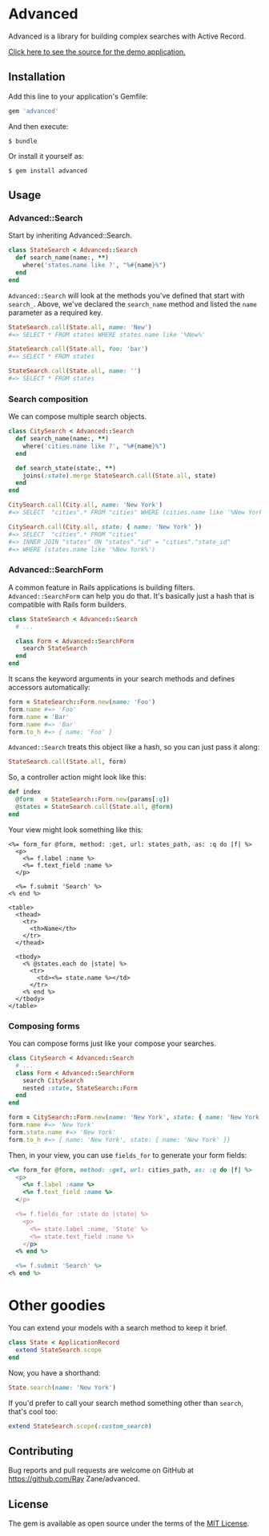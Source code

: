 # Advanced

Advanced is a library for building complex searches with Active Record.

[Click here to see the source for the demo application.](https://github.com/rzane/advanced_demo)

## Installation

Add this line to your application's Gemfile:

```ruby
gem 'advanced'
```

And then execute:

    $ bundle

Or install it yourself as:

    $ gem install advanced

## Usage

### Advanced::Search

Start by inheriting Advanced::Search.

```ruby
class StateSearch < Advanced::Search
  def search_name(name:, **)
    where('states.name like ?', "%#{name}%")
  end
end
```

`Advanced::Search` will look at the methods you've defined that start with `search_`. Above, we've declared the `search_name` method and listed the `name` parameter as a required key.

```ruby
StateSearch.call(State.all, name: 'New')
#=> SELECT * FROM states WHERE states.name like '%New%'

StateSearch.call(State.all, foo: 'bar')
#=> SELECT * FROM states

StateSearch.call(State.all, name: '')
#=> SELECT * FROM states
```

### Search composition

We can compose multiple search objects.

```ruby
class CitySearch < Advanced::Search
  def search_name(name:, **)
    where('cities.name like ?', "%#{name}%")
  end

  def search_state(state:, **)
    joins(:state).merge StateSearch.call(State.all, state)
  end
end
```

```ruby
CitySearch.call(City.all, name: 'New York')
#=> SELECT  "cities".* FROM "cities" WHERE (cities.name like '%New York%')

CitySearch.call(City.all, state: { name: 'New York' })
#=> SELECT  "cities".* FROM "cities"
#=> INNER JOIN "states" ON "states"."id" = "cities"."state_id"
#=> WHERE (states.name like '%New York%')
```

### Advanced::SearchForm

A common feature in Rails applications is building filters. `Advanced::SearchForm` can help you do that. It's basically just a hash that is compatible with Rails form builders.

```ruby
class StateSearch < Advanced::Search
  # ...

  class Form < Advanced::SearchForm
    search StateSearch
  end
end
```

It scans the keyword arguments in your search methods and defines accessors automatically:

```ruby
form = StateSearch::Form.new(name: 'Foo')
form.name #=> 'Foo'
form.name = 'Bar'
form.name #=> 'Bar'
form.to_h #=> { name: 'Foo' }
```

`Advanced::Search` treats this object like a hash, so you can just pass it along:

```ruby
StateSearch.call(State.all, form)
```

So, a controller action might look like this:

```ruby
def index
  @form   = StateSearch::Form.new(params[:q])
  @states = StateSearch.call(State.all, @form)
end
```

Your view might look something like this:

```erb
<%= form_for @form, method: :get, url: states_path, as: :q do |f| %>
  <p>
    <%= f.label :name %>
    <%= f.text_field :name %>
  </p>

  <%= f.submit 'Search' %>
<% end %>

<table>
  <thead>
    <tr>
      <th>Name</th>
    </tr>
  </thead>

  <tbody>
    <% @states.each do |state| %>
      <tr>
        <td><%= state.name %></td>
      </tr>
    <% end %>
  </tbody>
</table>
```

### Composing forms

You can compose forms just like your compose your searches.

```ruby
class CitySearch < Advanced::Search
  # ...
  class Form < Advanced::SearchForm
    search CitySearch
    nested :state, StateSearch::Form
  end
end
```

```ruby
form = CitySearch::Form.new(name: 'New York', state: { name: 'New York' })
form.name #=> 'New York'
form.state.name #=> 'New York'
form.to_h #=> { name: 'New York', state: { name: 'New York' }}
```

Then, in your view, you can use `fields_for` to generate your form fields:

```ruby
<%= form_for @form, method: :get, url: cities_path, as: :q do |f| %>
  <p>
    <%= f.label :name %>
    <%= f.text_field :name %>
  </p>

  <%= f.fields_for :state do |state| %>
    <p>
      <%= state.label :name, 'State' %>
      <%= state.text_field :name %>
    </p>
  <% end %>

  <%= f.submit 'Search' %>
<% end %>
```

# Other goodies

You can extend your models with a search method to keep it brief.

```ruby
class State < ApplicationRecord
  extend StateSearch.scope
end
```

Now, you have a shorthand:

```ruby
State.search(name: 'New York')
```

If you'd prefer to call your search method something other than `search`, that's cool too:

```ruby
extend StateSearch.scope(:custom_search)
```

## Contributing

Bug reports and pull requests are welcome on GitHub at https://github.com/Ray Zane/advanced.

## License

The gem is available as open source under the terms of the [MIT License](http://opensource.org/licenses/MIT).


